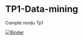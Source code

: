 # TP1-Data-mining
Compte rendu Tp1

[![Binder](https://mybinder.org/badge_logo.svg)](https://mybinder.org/v2/gh/Rouaelamri/TP1-Data-mining/master)
